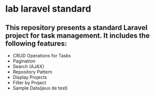 # lab laravel standard 
## This repository presents a standard Laravel project for  task management. It includes the following features:

- CRUD Operations for Tasks
- Pagination
- Search (AJAX)
- Repository Pattern
- Display Projects
- Filter by Project
- Sample Data(jeux de test)


